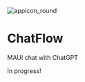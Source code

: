 ![appicon_round](https://user-images.githubusercontent.com/66060105/225716731-8c713e3d-ed2d-40a9-9ba7-2ffdcde6a601.png)


# ChatFlow
MAUI chat with ChatGPT 


In progress!

